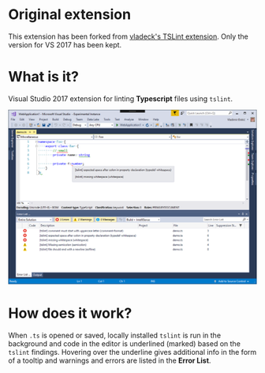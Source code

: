 # Original extension
This extension has been forked from [vladeck's TSLint extension](https://github.com/vladeck/TSLint).
Only the version for VS 2017 has been kept.

# What is it?

Visual Studio 2017 extension for linting **Typescript** files using `tslint`.

![TSLint](TSLint/Resources/preview.png)

# How does it work?

When `.ts` is opened or saved, locally installed `tslint` is run in the background and
code in the editor is underlined (marked) based on the `tslint` findings. Hovering over the underline
gives additional info in the form of a tooltip and warnings and errors are listed in the **Error List**.
